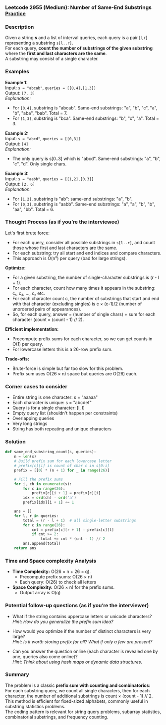### Leetcode 2955 (Medium): Number of Same-End Substrings [Practice](https://leetcode.com/problems/number-of-same-end-substrings)

### Description  
Given a string **s** and a list of interval queries, each query is a pair \[l, r\] representing a substring `s[l..r]`.  
For each query, **count the number of substrings of the given substring** where the **first and last characters are the same**.  
A substring may consist of a single character.

### Examples  

**Example 1:**  
Input: `s = "abcab"`, `queries = [[0,4],[1,3]]`  
Output: `[7, 3]`  
*Explanation:*
- For `[0,4]`, substring is "abcab". Same-end substrings: "a", "b", "c", "a", "b", "aba", "bab". Total = 7.
- For `[1,3]`, substring is "bca". Same-end substrings: "b", "c", "a". Total = 3.

**Example 2:**  
Input: `s = "abcd"`, `queries = [[0,3]]`  
Output: `[4]`  
*Explanation:*  
- The only query is s[0..3] which is "abcd". Same-end substrings: "a", "b", "c", "d". Only single chars.

**Example 3:**  
Input: `s = "aabb"`, `queries = [[1,2],[0,3]]`  
Output: `[2, 6]`  
*Explanation:*  
- For `[1,2]`, substring is "ab": same-end substrings: "a", "b".  
- For `[0,3]`, substring is "aabb". Same-end substrings: "a", "a", "b", "b", "aa", "bb". Total = 6.

### Thought Process (as if you’re the interviewee)  
Let's first brute force:  
- For each query, consider all possible substrings in `s[l..r]`, and count those whose first and last characters are the same.
- For each substring: try all start and end indices and compare characters.
- This approach is O(n²) per query (bad for large strings).

**Optimize:**  
- For a given substring, the number of single-character substrings is (r - l + 1).
- For each character, count how many times it appears in the substring: c₁, c₂, ..., cₖ etc.
- For each character count c, the number of substrings that start and end with that character (excluding singles) is c × (c-1)/2 (number of unordered pairs of appearances).
- So, for each query, answer = (number of single chars) + sum for each character (count × (count - 1) // 2).

**Efficient implementation:**  
- Precompute prefix sums for each character, so we can get counts in O(1) per query.
- For lowercase letters this is a 26-row prefix sum.

**Trade-offs:**  
- Brute-force is simple but far too slow for this problem.
- Prefix sum uses O(26 × n) space but queries are O(26) each.

### Corner cases to consider  
- Entire string is one character: s = "aaaaa"
- Each character is unique: s = "abcdef"
- Query is for a single character: [l, l]
- Empty query list (shouldn't happen per constraints)
- Overlapping queries
- Very long strings
- String has both repeating and unique characters

### Solution

```python
def same_end_substring_count(s, queries):
    n = len(s)
    # Build prefix sum for each lowercase letter
    # prefix[c][i] is count of char c in s[0:i]
    prefix = [[0] * (n + 1) for _ in range(26)]

    # Fill the prefix sums
    for i, ch in enumerate(s):
        for c in range(26):
            prefix[c][i + 1] = prefix[c][i]
        idx = ord(ch) - ord('a')
        prefix[idx][i + 1] += 1

    ans = []
    for l, r in queries:
        total = (r - l + 1)  # all single-letter substrings
        for c in range(26):
            cnt = prefix[c][r + 1] - prefix[c][l]
            if cnt >= 2:
                total += cnt * (cnt - 1) // 2
        ans.append(total)
    return ans
```

### Time and Space complexity Analysis  

- **Time Complexity:** O(26 × n + 26 × q).  
    - Precompute prefix sums: O(26 × n)
    - Each query: O(26) to check all letters
- **Space Complexity:** O(26 × n) for the prefix sums.  
    - Output array is O(q)

### Potential follow-up questions (as if you’re the interviewer)  

- What if the string contains uppercase letters or unicode characters?  
  *Hint: How do you generalize the prefix sum idea?*

- How would you optimize if the number of distinct characters is very large?  
  *Hint: Is it worth storing prefix for all? What if only a few are present?*

- Can you answer the question online (each character is revealed one by one, queries also come online)?  
  *Hint: Think about using hash maps or dynamic data structures.*

### Summary
The problem is a classic **prefix sum with counting and combinatorics**:  
For each substring query, we count all single characters, then for each character, the number of additional substrings is count × (count - 1) // 2.  
This method is efficient for fixed-sized alphabets, commonly useful in substring statistics problems.  
The coding pattern is relevant for string query problems, subarray statistics, combinatorial substrings, and frequency counting.